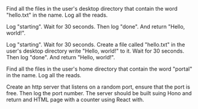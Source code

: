 Find all the files in the user's desktop directory that contain the word "hello.txt" in the name. Log all the reads.

Log "starting". Wait for 30 seconds. Then log "done". And return "Hello, world!".

Log "starting". Wait for 30 seconds. Create a file called "hello.txt" in the user's desktop directory write "Hello, world!" to it. Wait for 30 seconds. Then log "done". And return "Hello, world!".

Find all the files in the user's home directory that contain the word "portal" in the name. Log all the reads.

Create an http server that listens on a random port, ensure that the port is free. Then log the port number. The server should be built suing Hono and return and HTML page with a counter using React with.
